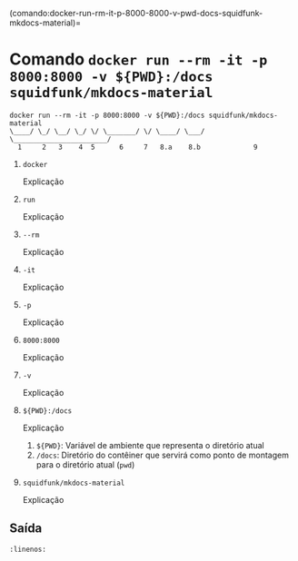 
(comando:docker-run-rm-it-p-8000-8000-v-pwd-docs-squidfunk-mkdocs-material)=

# Comando `docker run --rm -it -p 8000:8000 -v ${PWD}:/docs squidfunk/mkdocs-material`


```
docker run --rm -it -p 8000:8000 -v ${PWD}:/docs squidfunk/mkdocs-material
\____/ \_/ \__/ \_/ \/ \_______/ \/ \____/ \___/ \_______________________/
  1     2   3    4  5      6     7   8.a    8.b             9            
```

1. `docker`

    Explicação

2. `run`

    Explicação

3. `--rm`

    Explicação

4. `-it`

    Explicação

5. `-p`

    Explicação

6. `8000:8000`

    Explicação

7. `-v`

    Explicação

8. `${PWD}:/docs`

    Explicação

    1. `${PWD}`: Variável de ambiente que representa o diretório atual
    2. `/docs`: Diretório do contêiner que servirá como ponto de montagem para o diretório atual (`pwd`)

9. `squidfunk/mkdocs-material`

    Explicação



## Saída

```{literalinclude} saidas/docker-run-rm-it-p-8000-8000-v-pwd-docs-squidfunk-mkdocs-material.txt
:linenos:
```

